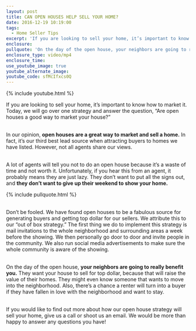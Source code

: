 ```yaml
---
layout: post
title: CAN OPEN HOUSES HELP SELL YOUR HOME?
date: 2016-12-19 10:19:00
tags:
  - Home Seller Tips
excerpt: 'If you are looking to sell your home, it’s important to know how to market it.'
enclosure:
pullquote: 'On the day of the open house, your neighbors are going to really benefit you.'
enclosure_type: video/mp4
enclosure_time:
use_youtube_image: true
youtube_alternate_image:
youtube_code: sfMcIfxcs0Q
---
```



{% include youtube.html %}

If you are looking to sell your home, it’s important to know how to market it. Today, we will go over one strategy and answer the question, “Are open houses a good way to market your house?”

<br>In our opinion, **open houses are a great way to market and sell a home.** In fact, it’s our third best lead source when attracting buyers to homes we have listed. However, not all agents share our views.

<br>A lot of agents will tell you not to do an open house because it’s a waste of time and not worth it. Unfortunately, if you hear this from an agent, it probably means they are just lazy. They don’t want to put all the signs out, and **they don’t want to give up their weekend to show your home.**

{% include pullquote.html %}

<br>Don’t be fooled. We have found open houses to be a fabulous source for generating buyers and getting top dollar for our sellers. We attribute this to our “out of box strategy.” The first thing we do to implement this strategy is mail invitations to the whole neighborhood and surrounding areas a week before the showing. We then personally go door to door and invite people in the community. We also run social media advertisements to make sure the whole community is aware of the showing.

<br>On the day of the open house, **your neighbors are going to really benefit you.** They want your house to sell for top dollar, because that will raise the value of their homes. They might even know someone that wants to move into the neighborhood. Also, there’s a chance a renter will turn into a buyer if they have fallen in love with the neighborhood and want to stay.

<br>If you would like to find out more about how our open house strategy will sell your home, give us a call or shoot us an email. We would be more than happy to answer any questions you have!